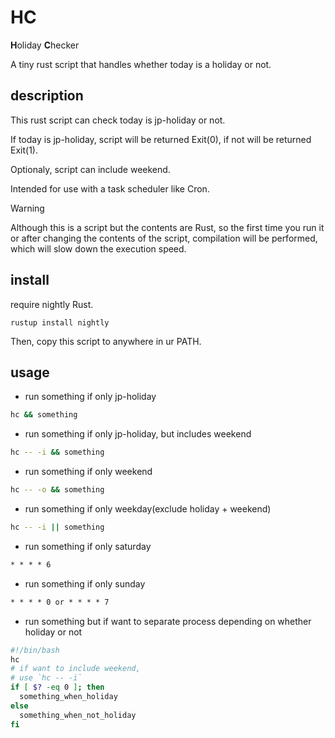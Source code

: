 # HC

**H**oliday **C**hecker

A tiny rust script that handles whether today is a holiday or not.

## description

This rust script can check today is jp-holiday or not.

If today is jp-holiday, script will be returned Exit(0), if not will be returned Exit(1).

Optionaly, script can include weekend.

Intended for use with a task scheduler like Cron.

> [!WARNING]
> Although this is a script but the contents are Rust, so the first time you run it or after changing the contents of the script, compilation will be performed, which will slow down the execution speed.

## install

require nightly Rust.

```
rustup install nightly
```

Then, copy this script to anywhere in ur PATH.

## usage

* run something if only jp-holiday

```sh
hc && something
```

* run something if only jp-holiday, but includes weekend

```sh
hc -- -i && something
```

* run something if only weekend

```sh
hc -- -o && something
```

* run something if only weekday(exclude holiday + weekend)

```sh
hc -- -i || something
```

* run something if only saturday

```txt:cron.txt
* * * * 6
```

* run something if only sunday

```txt:cron.txt
* * * * 0 or * * * * 7
```

* run something but if want to separate process depending on whether holiday or not

```sh
#!/bin/bash
hc
# if want to include weekend,
# use `hc -- -i`
if [ $? -eq 0 ]; then
  something_when_holiday
else
  something_when_not_holiday
fi
```
